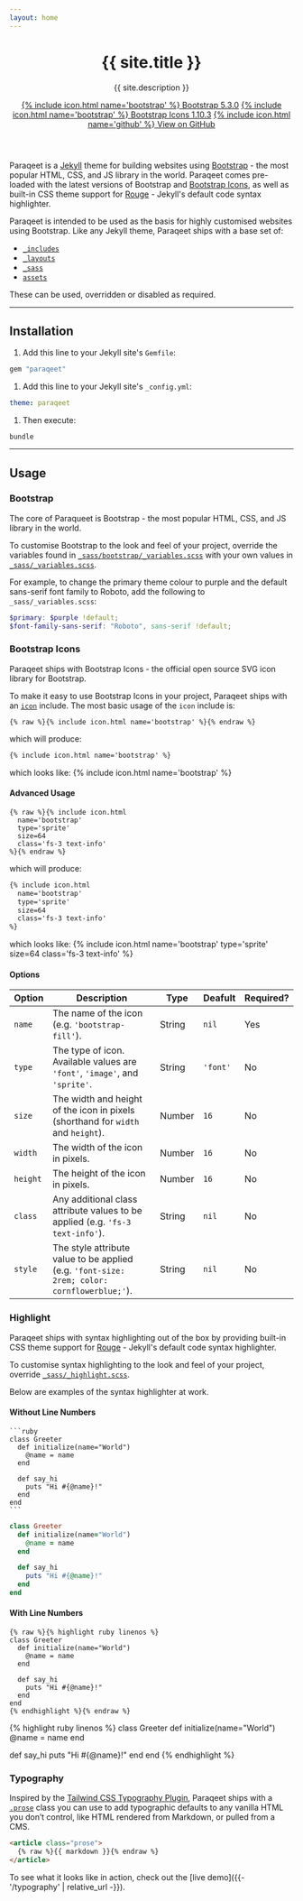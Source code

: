 ```yaml
---
layout: home
---
```


<header class="bg-dark text-light py-5">
  <div class="container">
    <h1 class="display-1 mb-4">{{ site.title }}</h1>
    <p class="lead mb-4">{{ site.description }}</p>
    <a class="d-block d-md-inline mb-3 mb-md-0 btn btn-outline-light" href="https://getbootstrap.com/" target="_blank">{% include icon.html name='bootstrap' %} Bootstrap 5.3.0</a>
    <a class="d-block d-md-inline mb-3 mb-md-0 btn btn-outline-light" href="https://icons.getbootstrap.com/" target="_blank">{% include icon.html name='bootstrap' %} Bootstrap Icons 1.10.3</a>
    <a class="d-block d-md-inline btn btn-secondary" href="https://github.com/signified/paraqeet" target="_blank">{% include icon.html name='github' %} View on GitHub</a>
  </div>
</header>
<main class="py-5 prose">
  <div class="container" markdown="1">

Paraqeet is a [Jekyll](https://jekyllrb.com/) theme for building websites using [Bootstrap](https://getbootstrap.com/) - the most popular HTML, CSS, and JS library in the world. Paraqeet comes pre-loaded with the latest versions of Bootstrap and [Bootstrap Icons](https://icons.getbootstrap.com/), as well as built-in CSS theme support for [Rouge](http://rouge.jneen.net/) - Jekyll's default code syntax highlighter.

Paraqeet is intended to be used as the basis for highly customised websites using Bootstrap. Like any Jekyll theme, Paraqeet ships with a base set of:

- [`_includes`](https://github.com/signified/paraqeet/tree/main/_includes)
- [`_layouts`](https://github.com/signified/paraqeet/tree/main/_layouts)
- [`_sass`](https://github.com/signified/paraqeet/tree/main/_sass)
- [`assets`](https://github.com/signified/paraqeet/tree/main/assets)

These can be used, overridden or disabled as required.

---

## Installation

1. Add this line to your Jekyll site's `Gemfile`:
```ruby
gem "paraqeet"
```
1. Add this line to your Jekyll site's `_config.yml`:
```yaml
theme: paraqeet
```
1. Then execute:
```shell
bundle
```

---

## Usage

### Bootstrap

The core of Paraqueet is Bootstrap - the most popular HTML, CSS, and JS library in the world.

To customise Bootstrap to the look and feel of your project, override the variables found in [`_sass/bootstrap/_variables.scss`](https://github.com/signified/paraqeet/blob/main/_sass/bootstrap/_variables.scss) with your own values in [`_sass/_variables.scss`](https://github.com/signified/paraqeet/blob/main/_sass/_variables.scss).

For example, to change the primary theme colour to purple and the default sans-serif font family to Roboto, add the following to `_sass/_variables.scss`:

```scss
$primary: $purple !default;
$font-family-sans-serif: "Roboto", sans-serif !default;
```

### Bootstrap Icons

Paraqeet ships with Bootstrap Icons - the official open source SVG icon library for Bootstrap.

To make it easy to use Bootstrap Icons in your project, Paraqeet ships with an [`icon`](https://github.com/signified/paraqeet/blob/main/_includes/icon.html) include. The most basic usage of the `icon` include is:

```liquid
{% raw %}{% include icon.html name='bootstrap' %}{% endraw %}
```

which will produce:

```html
{% include icon.html name='bootstrap' %}
```

which looks like: {% include icon.html name='bootstrap' %}

#### Advanced Usage

```liquid
{% raw %}{% include icon.html
  name='bootstrap'
  type='sprite'
  size=64
  class='fs-3 text-info'
%}{% endraw %}
```

which will produce:

```xml
{% include icon.html
  name='bootstrap'
  type='sprite'
  size=64
  class='fs-3 text-info'
%}
```

which looks like: {% include icon.html
  name='bootstrap'
  type='sprite'
  size=64
  class='fs-3 text-info'
%}

#### Options

<div class="table-responsive mb-5" markdown="1">

| Option   | Description                                                                                 | Type   | Deafult  | Required? |
|----------|---------------------------------------------------------------------------------------------|--------|----------|-----------|
| `name`   | The name of the icon (e.g. `'bootstrap-fill'`).                                             | String | `nil`    | Yes       |
| `type`   | The type of icon. Available values are `'font'`, `'image'`, and `'sprite'`.                 | String | `'font'` | No        |
| `size`   | The width and height of the icon in pixels (shorthand for `width` and `height`).            | Number | `16`     | No        |
| `width`  | The width of the icon in pixels.                                                            | Number | `16`     | No        |
| `height` | The height of the icon in pixels.                                                           | Number | `16`     | No        |
| `class`  | Any additional class attribute values to be applied (e.g. `'fs-3 text-info'`).              | String | `nil`    | No        |
| `style`  | The style attribute value to be applied (e.g. `'font-size: 2rem; color: cornflowerblue;'`). | String | `nil`    | No        |

</div>

### Highlight

Paraqeet ships with syntax highlighting out of the box by providing built-in CSS theme support for [Rouge](http://rouge.jneen.net/) - Jekyll's default code syntax highlighter.

To customise syntax highlighting to the look and feel of your project, override [`_sass/_highlight.scss`](https://github.com/signified/paraqeet/blob/main/_sass/_highlight.scss).

Below are examples of the syntax highlighter at work.

#### Without Line Numbers

````
```ruby
class Greeter
  def initialize(name="World")
    @name = name
  end

  def say_hi
    puts "Hi #{@name}!"
  end
end
```
````

```ruby
class Greeter
  def initialize(name="World")
    @name = name
  end

  def say_hi
    puts "Hi #{@name}!"
  end
end
```

#### With Line Numbers

```
{% raw %}{% highlight ruby linenos %}
class Greeter
  def initialize(name="World")
    @name = name
  end

  def say_hi
    puts "Hi #{@name}!"
  end
end
{% endhighlight %}{% endraw %}
```

{% highlight ruby linenos %}
class Greeter
  def initialize(name="World")
    @name = name
  end

  def say_hi
    puts "Hi #{@name}!"
  end
end
{% endhighlight %}

### Typography

Inspired by the [Tailwind CSS Typography Plugin](https://tailwindcss.com/docs/typography-plugin), Paraqeet ships with a [`.prose`](https://github.com/signified/paraqeet/blob/main/_sass/_prose.scss) class you can use to add typographic defaults to any vanilla HTML you don’t control, like HTML rendered from Markdown, or pulled from a CMS.

```html
<article class="prose">
  {% raw %}{{ markdown }}{% endraw %}
</article>
```

To see what it looks like in action, check out the [live demo]({{- '/typography' | relative_url -}}).

  </div>
</main>
